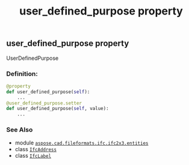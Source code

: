 ﻿---
title: user_defined_purpose property
second_title: Aspose.CAD for Python via .NET API References
description: 
type: docs
weight: 60
url: /aspose.cad.fileformats.ifc.ifc2x3.entities/ifcaddress/user_defined_purpose/
is_root: false
---

## user_defined_purpose property


UserDefinedPurpose
### Definition:
```python
@property
def user_defined_purpose(self):
    ...
@user_defined_purpose.setter
def user_defined_purpose(self, value):
    ...
```

### See Also
* module [`aspose.cad.fileformats.ifc.ifc2x3.entities`](../../)
* class [`IfcAddress`](/cad/python-net/aspose.cad.fileformats.ifc.ifc2x3.entities/ifcaddress)
* class [`IfcLabel`](/cad/python-net/aspose.cad.fileformats.ifc.ifc2x3.types/ifclabel)
